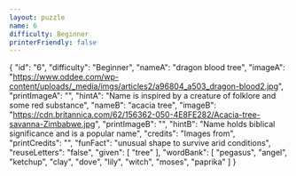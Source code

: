 ```yaml
---
layout: puzzle
name: 6
difficulty: Beginner
printerFriendly: false
---
```

{
    "id": "6",
    "difficulty": "Beginner",
    "nameA": "dragon blood tree",
    "imageA": "https://www.oddee.com/wp-content/uploads/_media/imgs/articles2/a96804_a503_dragon-blood2.jpg",
    "printImageA": "",
    "hintA": "Name is inspired by a creature of folklore and some red substance",
    "nameB": "acacia tree",
    "imageB": "https://cdn.britannica.com/62/156362-050-4E8FE282/Acacia-tree-savanna-Zimbabwe.jpg",
    "printImageB": "",
    "hintB": "Name holds biblical significance and is a popular name",
    "credits": "Images from",
    "printCredits": "",
    "funFact": "unusual shape to survive arid conditions",
    "reuseLetters": "false",
    "given": [
        "tree"
    ],
    "wordBank": [
        "pegasus",
        "angel",
        "ketchup",
        "clay",
        "dove",
        "lily",
        "witch",
        "moses",
        "paprika"
    ]
}
